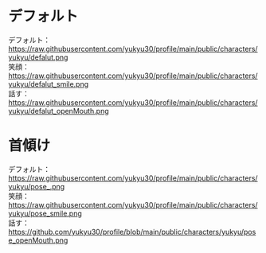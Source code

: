 # デフォルト
デフォルト：https://raw.githubusercontent.com/yukyu30/profile/main/public/characters/yukyu/defalut.png  
笑顔：https://raw.githubusercontent.com/yukyu30/profile/main/public/characters/yukyu/defalut_smile.png  
話す：https://raw.githubusercontent.com/yukyu30/profile/main/public/characters/yukyu/defalut_openMouth.png  
# 首傾け
デフォルト：https://raw.githubusercontent.com/yukyu30/profile/main/public/characters/yukyu/pose_.png  
笑顔：https://raw.githubusercontent.com/yukyu30/profile/main/public/characters/yukyu/pose_smile.png  
話す：https://github.com/yukyu30/profile/blob/main/public/characters/yukyu/pose_openMouth.png
